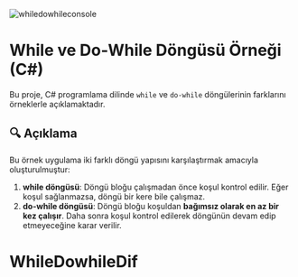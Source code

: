 
![whiledowhileconsole](https://github.com/user-attachments/assets/ce2ed37c-e0d6-409d-ab1c-4a8788ffad68)

# While ve Do-While Döngüsü Örneği (C#)

Bu proje, C# programlama dilinde `while` ve `do-while` döngülerinin farklarını örneklerle açıklamaktadır.

## 🔍 Açıklama

Bu örnek uygulama iki farklı döngü yapısını karşılaştırmak amacıyla oluşturulmuştur:

1. **while döngüsü**: Döngü bloğu çalışmadan önce koşul kontrol edilir. Eğer koşul sağlanmazsa, döngü bir kere bile çalışmaz.
2. **do-while döngüsü**: Döngü bloğu koşuldan **bağımsız olarak en az bir kez çalışır**. Daha sonra koşul kontrol edilerek döngünün devam edip etmeyeceğine karar verilir.
# WhileDowhileDif
